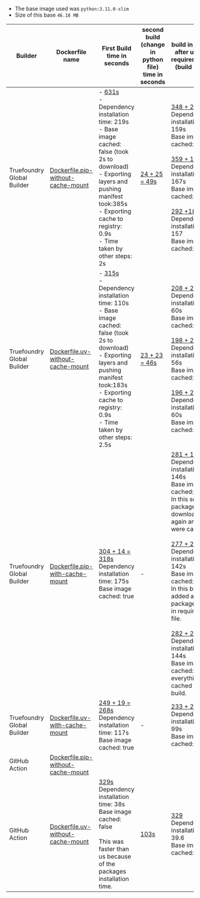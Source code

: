 - The base image used was `python:3.11.0-slim`
- Size of this base `46.18 MB`

| Builder             | Dockerfile name | First Build time in seconds                 | second build (change in python file) time in seconds          | build in seconds after updating requirements.txt (build + push) |
|---------------------------|----------------|---------------------------------------------|---------------------------------------------------------------|------------------------------------------------------------|
| Truefoundry Global Builder | [Dockerfile.pip-without-cache-mount](https://github.com/truefoundry/docker-build-test/blob/main/Dockerfile.pip-without-cache-mount)           | - [631s](https://internal.devtest.truefoundry.tech/deployments/cm3h47n5v043r01qi9tpqgsur?tab=deployments&logs=cm3h47n64043s01qi7bx50q7c)<br>- Dependency installation time: 219s <br>-  Base image cached: false (took 2s to download) <br>-  Exporting layers and pushing manifest took:385s <br>-  Exporting cache to registry: 0.9s <br>- Time taken by other steps: 2s      |  [24 + 25 = 49s](https://internal.devtest.truefoundry.tech/deployments/cm3ebuxdh0eea01ux6wi66zu0?tab=deployments&logs=cm3fgaai7000c01q63f1a5puk) | [348 + 21 = 369s](https://internal.devtest.truefoundry.tech/deployments/cm3ebuxdh0eea01ux6wi66zu0?tab=deployments&logs=cm3ehaiav0bai01pvhwqd69wh) <br> Dependency installation time: 159s <br> Base image cached: true   <br> <br> [359 + 17 = 376s](https://internal.devtest.truefoundry.tech/deployments/cm3ebuxdh0eea01ux6wi66zu0?tab=deployments&logs=cm3fc8b1v0or801pfbuyph6sr) <br> Dependency installation time: 167s <br> Base image cached: true   <br><br>[292 +18 = 310s](https://internal.devtest.truefoundry.tech/deployments/cm3ebuxdh0eea01ux6wi66zu0?tab=deployments&logs=cm3ffdpuk027e01sj7p710a8i) <br> Dependency installation time: 157 <br> Base image cached: true   <br> |
| Truefoundry Global Builder | [Dockerfile.uv-without-cache-mount](https://github.com/truefoundry/docker-build-test/blob/main/Dockerfile.uv-with-cache-mount)                | - [315s](https://internal.devtest.truefoundry.tech/deployments/cm3h49rir045n01qig6jl25fs?tab=deployments&logs=cm3h49rj0045o01qi6qb8hpmz)<br>- Dependency installation time: 110s <br>-  Base image cached: false (took 2s to download) <br>-  Exporting layers and pushing manifest took:183s <br>-  Exporting cache to registry: 0.9s <br>- Time taken by other steps: 2.5s     |    [23 + 23 = 46s](https://internal.devtest.truefoundry.tech/deployments/cm3ebln930do201ux9nqe3p5w?tab=deployments&logs=cm3fgl8i101bw01pkgmq5bjpy)   | [208 + 20 = 228s](https://internal.devtest.truefoundry.tech/deployments/cm3ebln930do201ux9nqe3p5w?tab=deployments&logs=cm3eh2zmy0aqc01pv2d4ieylb) <br> Dependency installation time: 60s <br> Base image cached: true   <br> <br> [198 + 22 = 220s](https://internal.devtest.truefoundry.tech/deployments/cm3ebln930do201ux9nqe3p5w?tab=deployments&logs=cm3eif24x02qq01sn3i1a2wzd) <br> Dependency installation time: 56s <br> Base image cached: true   <br> <br> [196 + 20 = 216s](https://internal.devtest.truefoundry.tech/deployments/cm3ebln930do201ux9nqe3p5w?tab=deployments&logs=cm3eipf5e03td01v732d05m4j)<br> Dependency installation time: 60s <br> Base image cached: true   <br>| 
| Truefoundry Global Builder |  [Dockerfile.pip-with-cache-mount](https://github.com/truefoundry/docker-build-test/blob/main/Dockerfile.pip-with-cache-mount)   | [304 + 14 = 318s](https://internal.devtest.truefoundry.tech/deployments/cm3fj7bi206q901qb74lm7z7r?tab=deployments&logs=cm3fuzgvb0fj401qiecaq2ib6) <br> Dependency installation time: 175s <br> Base image cached: true   <br>| - | [281 + 19 = 300s](https://internal.devtest.truefoundry.tech/deployments/cm3fj7bi206q901qb74lm7z7r?tab=deployments&logs=cm3fv7z9c0fyq01qqhj16euf6)<br> Dependency installation time: 146s <br> Base image cached: true   <br> In this some packages were downloaded again and some were cached. <br> <br> [277 + 20 = 297s](https://internal.devtest.truefoundry.tech/deployments/cm3fj7bi206q901qb74lm7z7r?tab=deployments&logs=cm3fvhjg90ht101qibgqz6w4j) <br> Dependency installation time: 142s <br> Base image cached: true <br> In this build I added a new package django in requirements file. <br><br> [282 + 20 = 302s](https://internal.devtest.truefoundry.tech/deployments/cm3fj7bi206q901qb74lm7z7r?tab=deployments&logs=cm3grqrlz28k301qn8zas9frb)<br> Dependency installation time: 144s <br> Base image cached: true  <br>everything was cached in this build.|
| Truefoundry Global Builder | [Dockerfile.uv-with-cache-mount](https://github.com/truefoundry/docker-build-test/blob/main/Dockerfile.uv-with-cache-mount) | [249 + 19 = 268s](https://internal.devtest.truefoundry.tech/deployments/cm3fj60uw0a9s01pk8kwogdtc?tab=deployments&logs=cm3fy73m40tbi01qqeynp8y81)<br> Dependency installation time: 117s <br> Base image cached: true   <br> | - | [233 + 25 = 158s](https://internal.devtest.truefoundry.tech/deployments/cm3fj60uw0a9s01pk8kwogdtc?tab=deployments&logs=cm3gxs2tj2p4u01qn9u0tg6xq) <br> Dependency installation time: 99s <br> Base image cached: true   <br> 
| GitHub Action              | [Dockerfile.pip-without-cache-mount](https://github.com/truefoundry/docker-build-test/blob/main/Dockerfile.pip-without-cache-mount)                |       | | 
| GitHub Action              | [Dockerfile.uv-without-cache-mount](https://github.com/truefoundry/docker-build-test/blob/main/Dockerfile.uv-with-cache-mount)                | [329s](https://github.com/truefoundry/docker-build-test/actions/runs/11811436776/job/32905008003) <br> Dependency installation time: 38s <br> Base image cached: false   <br> <br> This was faster than us because of the packages installation time.    | [103s](https://github.com/truefoundry/docker-build-test/actions/runs/11791561588/job/32843775583) | [329](https://github.com/truefoundry/docker-build-test/actions/runs/11811241847/job/32904504772)<br> Dependency installation time: 39.6 <br> Base image cached: false   <br>


